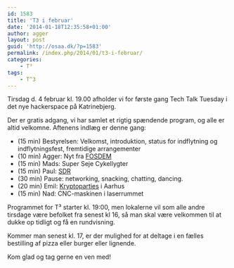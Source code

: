 ```yaml
---
id: 1583
title: 'T3 i februar'
date: '2014-01-18T12:35:58+01:00'
author: agger
layout: post
guid: 'http://osaa.dk/?p=1583'
permalink: /index.php/2014/01/t3-i-februar/
categories:
    - T³
tags:
    - T^3
---
```


Tirsdag d. 4 februar kl. 19.00 afholder vi for første gang Tech Talk Tuesday i det nye hackerspace på Katrinebjerg.

Der er gratis adgang, vi har samlet et rigtig spændende program, og alle er altid velkomne. Aftenens indlæg er denne gang:

- (15 min) Bestyrelsen: Velkomst, introduktion, status for indflytning og indflytningsfest, fremtidige arrangementer
- (10 min) Agger: Nyt fra [FOSDEM](https://fosdem.org/2014/)
- (15 min) Mads: Super Seje Cykellygter
- (15 min) Paul: [SDR](https://en.wikipedia.org/wiki/Software-defined_radio)
- (30 min) Pause: networking, snacking, chatting, dancing.
- (20 min) Emil: [Kryptoparties](https://www.cryptoparty.in/) i Aarhus
- (15 min) Nad: CNC-maskinen i laserrummet

Programmet for T³ starter kl. 19:00, men lokalerne vil som alle andre tirsdage være befolket fra senest kl 16, så man skal være velkommen til at dukke op tidligt og få en rundvisning.

Kommer man senest kl. 17, er der mulighed for at deltage i en fælles bestilling af pizza eller burger eller lignende.

Kom glad og tag gerne en ven med!